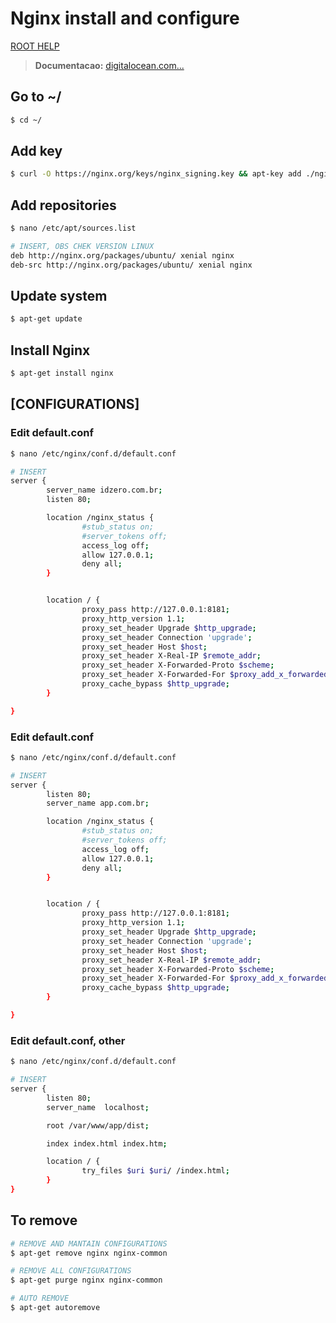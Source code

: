 # Nginx install and configure

[ROOT HELP](../HELP.md)

> **Documentacao:** [digitalocean.com...](https://www.digitalocean.com/community/tutorials/how-to-increase-pagespeed-score-by-changing-your-nginx-configuration-on-ubuntu-16-04)

## Go to ~/

```bash
$ cd ~/
```

## Add key

```bash
$ curl -O https://nginx.org/keys/nginx_signing.key && apt-key add ./nginx_signing.key
```

## Add repositories

```bash
$ nano /etc/apt/sources.list

# INSERT, OBS CHEK VERSION LINUX
deb http://nginx.org/packages/ubuntu/ xenial nginx
deb-src http://nginx.org/packages/ubuntu/ xenial nginx
```

## Update system

```bash
$ apt-get update
```

## Install Nginx

```bash
$ apt-get install nginx
```

## [CONFIGURATIONS]

### Edit default.conf

```bash
$ nano /etc/nginx/conf.d/default.conf

# INSERT
server {
        server_name idzero.com.br;
        listen 80;

        location /nginx_status {
                #stub_status on;
                #server_tokens off;
                access_log off;
                allow 127.0.0.1;
                deny all;
        }


        location / {
                proxy_pass http://127.0.0.1:8181;
                proxy_http_version 1.1;
                proxy_set_header Upgrade $http_upgrade;
                proxy_set_header Connection 'upgrade';
                proxy_set_header Host $host;
                proxy_set_header X-Real-IP $remote_addr;
                proxy_set_header X-Forwarded-Proto $scheme;
                proxy_set_header X-Forwarded-For $proxy_add_x_forwarded_for;
                proxy_cache_bypass $http_upgrade;
        }

}
```

### Edit default.conf

```bash
$ nano /etc/nginx/conf.d/default.conf

# INSERT
server {
        listen 80;
        server_name app.com.br;

        location /nginx_status {
                #stub_status on;
                #server_tokens off;
                access_log off;
                allow 127.0.0.1;
                deny all;
        }


        location / {
                proxy_pass http://127.0.0.1:8181;
                proxy_http_version 1.1;
                proxy_set_header Upgrade $http_upgrade;
                proxy_set_header Connection 'upgrade';
                proxy_set_header Host $host;
                proxy_set_header X-Real-IP $remote_addr;
                proxy_set_header X-Forwarded-Proto $scheme;
                proxy_set_header X-Forwarded-For $proxy_add_x_forwarded_for;
                proxy_cache_bypass $http_upgrade;
        }

}
```

### Edit default.conf, other

```bash
$ nano /etc/nginx/conf.d/default.conf

# INSERT
server {
        listen 80;
        server_name  localhost;

        root /var/www/app/dist;

        index index.html index.htm;

        location / {
                try_files $uri $uri/ /index.html;
        }
}
```

## To remove

```bash
# REMOVE AND MANTAIN CONFIGURATIONS
$ apt-get remove nginx nginx-common

# REMOVE ALL CONFIGURATIONS
$ apt-get purge nginx nginx-common

# AUTO REMOVE
$ apt-get autoremove
```

